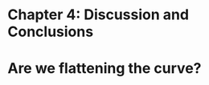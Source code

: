 Chapter 4: Discussion and Conclusions
======================================

# Are we flattening the curve?
